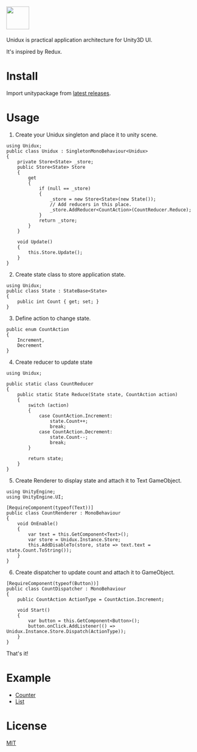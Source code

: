 # <a href="https://github.com/mattak/Unidux"><img src="https://raw.githubusercontent.com/mattak/Unidux/master/art/unidux-logo-horizontal.png" height="60"></a>

Unidux is practical application architecture for Unity3D UI.

It's inspired by Redux.

# Install

Import unitypackage from [latest releases](https://github.com/mattak/Unidux/releases).

# Usage

1) Create your Unidux singleton and place it to unity scene.

```
using Unidux;
public class Unidux : SingletonMonoBehaviour<Unidux>
{
    private Store<State> _store;
    public Store<State> Store
    {
        get
        {
            if (null == _store)
            {
                _store = new Store<State>(new State());
                // Add reducers in this place.
                _store.AddReducer<CountAction>(CountReducer.Reduce);
            }
            return _store;
        }
    }

    void Update()
    {
        this.Store.Update();
    }
}
```

2) Create state class to store application state.

```
using Unidux;
public class State : StateBase<State>
{
    public int Count { get; set; }
}
```

3) Define action to change state.

```
public enum CountAction
{
    Increment,
    Decrement
}
```

4) Create reducer to update state

```
using Unidux;

public static class CountReducer
{
    public static State Reduce(State state, CountAction action)
    {
        switch (action)
        {
            case CountAction.Increment:
                state.Count++;
                break;
            case CountAction.Decrement:
                state.Count--;
                break;
        }

        return state;
    }
}
```

5) Create Renderer to display state and attach it to Text GameObject.

```
using UnityEngine;
using UnityEngine.UI;

[RequireComponent(typeof(Text))]
public class CountRenderer : MonoBehaviour
{
    void OnEnable()
    {
        var text = this.GetComponent<Text>();
        var store = Unidux.Instance.Store;
        this.AddDisableTo(store, state => text.text = state.Count.ToString());
    }
}
```

6) Create dispatcher to update count and attach it to GameObject.

```
[RequireComponent(typeof(Button))]
public class CountDispatcher : MonoBehaviour
{
    public CountAction ActionType = CountAction.Increment;

    void Start()
    {
        var button = this.GetComponent<Button>();
        button.onClick.AddListener(() => Unidux.Instance.Store.Dispatch(ActionType));
    }
}
```

That's it!


# Example

- [Counter](Assets/UniduxExample/Counter)
- [List](Assets/UniduxExample/List)

# License

[MIT](./LICENSE.md)
